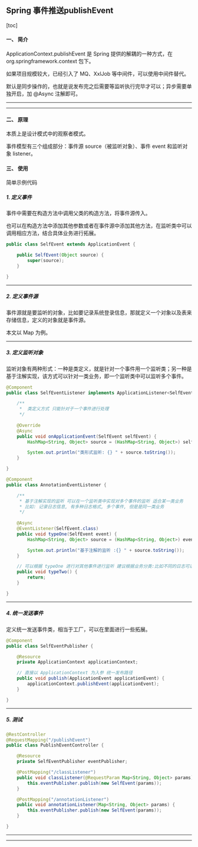 ## Spring 事件推送publishEvent

[toc]

#### 一、 简介

ApplicationContext.publishEvent 是 Spring 提供的解耦的一种方式，在 org.springframework.context 包下。

如果项目规模较大，已经引入了 MQ、XxlJob 等中间件，可以使用中间件替代。

默认是同步操作的，也就是说发布完之后需要等监听执行完毕才可以；异步需要单独开启，加 @Async 注解即可。

---

---

#### 二、 原理

本质上是设计模式中的观察者模式。

事件模型有三个组成部分：事件源 source（被监听对象）、事件 event 和监听对象 listener。

#### 三、 使用

简单示例代码

##### 1. 定义事件

事件中需要在构造方法中调用父类的构造方法，将事件源传入。

也可以在构造方法中添加其他参数或者在事件源中添加其他方法，在监听类中可以调用相应方法，结合具体业务进行拓展。

```java
public class SelfEvent extends ApplicationEvent {

    public SelfEvent(Object source) {
        super(source);
    }

}
```

---

##### 2. 定义事件源

事件源就是要监听的对象，比如要记录系统登录信息，那就定义一个对象以及表来存储信息，定义的对象就是事件源。

本文以 Map 为例。

---

##### 3. 定义监听对象

监听对象有两种形式：一种是类定义，就是针对一个事件用一个监听类；另一种是基于注解实现，该方式可以针对一类业务，即一个监听类中可以监听多个事件。

```java
@Component
public class SelfEventListener implements ApplicationListener<SelfEvent> {

  	/**
     *  类定义方式 只能针对于一个事件进行处理
     */
  
    @Override
    @Async
    public void onApplicationEvent(SelfEvent selfEvent) {
        HashMap<String, Object> source = (HashMap<String, Object>) selfEvent.getSource();

        System.out.println("类形式监听: {} " + source.toString());
    }

}
```

```java
@Component
public class AnnotationEventListener {

    /**
     * 基于注解实现的监听 可以在一个监听类中实现对多个事件的监听 适合某一类业务
     * 比如: 记录日志信息, 有多种日志格式, 多个事件, 但是是同一类业务
     */
    
    @Async
    @EventListener(SelfEvent.class)
    public void typeOne(SelfEvent event) {
        HashMap<String, Object> source = (HashMap<String, Object>) event.getSource();

        System.out.println("基于注解的监听 :{} " + source.toString());
    }

    // 可以根据 typeOne 进行对其他事件进行监听 建议根据业务分类:比如不同的日志可以用同一个监听类
    public void typeTwo() {
        return;
    }

}
```

---

##### 4. 统一发送事件

定义统一发送事件类，相当于工厂，可以在里面进行一些拓展。

```java
@Component
public class SelfEventPublisher {

    @Resource
    private ApplicationContext applicationContext;

    // 直接以 ApplicationContext 为入参 统一发布路径
    public void publish(ApplicationEvent applicationEvent) {
        applicationContext.publishEvent(applicationEvent);
    }

}
```

---

##### 5. 测试

```java
@RestController
@RequestMapping("/publishEvent")
public class PublishEventController {

    @Resource
    private SelfEventPublisher eventPublisher;

    @PostMapping("/classListener")
    public void classListener(@RequestParam Map<String, Object> params) {
        this.eventPublisher.publish(new SelfEvent(params));
    }

    @PostMapping("/annotationListener")
    public void annotationListener(Map<String, Object> params) {
        this.eventPublisher.publish(new SelfEvent(params));
    }

}
```

---

---





